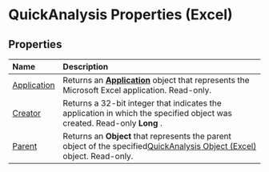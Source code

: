 
# QuickAnalysis Properties (Excel)

## Properties



|**Name**|**Description**|
|:-----|:-----|
|[Application](ad51f454-62a0-7eb7-b629-b72bd000e0e9.md)|Returns an  **[Application](19b73597-5cf9-4f56-8227-b5211f657f6f.md)** object that represents the Microsoft Excel application. Read-only.|
|[Creator](85a25f1f-7018-9c9b-6ae4-0fd052971b70.md)|Returns a 32-bit integer that indicates the application in which the specified object was created. Read-only  **Long** .|
|[Parent](2b743f1d-711e-81c5-dc02-f840e43338fa.md)|Returns an  **Object** that represents the parent object of the specified[QuickAnalysis Object (Excel)](cff69157-e5d9-aacb-2569-9727c5f83b0e.md) object. Read-only.|

